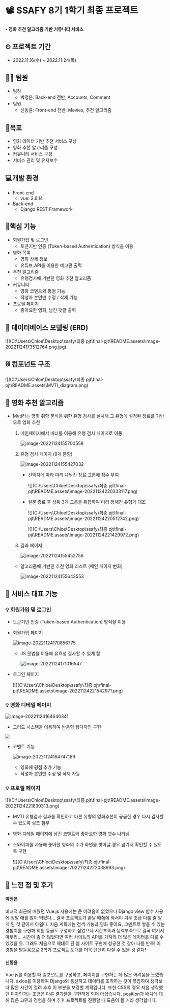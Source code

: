 # 📽 SSAFY 8기 1학기 최종 프로젝트

#### - 영화 추천 알고리즘 기반 커뮤니티 서비스



## ⏲ 프로젝트 기간

- 2022.11.16(수) ~ 2022.11.24(목)



## 👨‍💻 팀원

- 팀장
  - 박정은: Back-end 전반, Accounts, Comment
- 팀원
  - 신동윤: Front-end 전반, Movies, 추천 알고리즘



## 📌목표

- 영화 데이터 기반 추천 서비스 구성
- 영화 추천 알고리즘 구성
- 커뮤니티 서비스 구성
- 서비스 관리 및 유지보수



## 💻개발 환경

- Front-end
  - vue: 2.6.14
- Back-end
  - Django REST Framework



## 🔩핵심 기능

- 회원가입 및 로그인
  - 토큰기반 인증 (Token-based Authentication) 방식을 이용
- 영화 목록
  - 영화 상세 정보
  - 유튜브 API를 이용한 예고편 출력
- 추천 알고리즘
  - 유형검사에 기반한 영화 추천 알고리즘
- 커뮤니티
  - 영화 코멘트와 평점 기능
  - 작성자 본인만 수정 / 삭제 가능
- 프로필 페이지
  - 좋아요한 영화, 남긴 댓글 출력



## 🔗 데이터베이스 모델링 (ERD)

![](C:\Users\Chloe\Desktop\ssafy\최종 pjt\final-pjt\README.assets\image-20221124173512764.png.jpg)



## ⛓ 컴포넌트 구조

![](C:\Users\Chloe\Desktop\ssafy\최종 pjt\final-pjt\README.assets\MVTI_diagram.png)



## 🧬 영화 추천 알고리즘

- Mvti라는 영화 취향 분석을 위한 유형 검사를 실시해 그 유형에 설정된 장르를 기반으로 영화 추천

  1. 메인페이지에서 배너를 이용해 유형 검사 페이지로 이동

     ![image-20221124155700558](README.assets/image-20221124155700558.png)

  2. 유형 검사 페이지 (9개 문항)

     ![image-20221124155427032](README.assets/image-20221124155427032.png)

     - 선택지에 따라 미리 나눠진 장르 그룹에 점수 부여

       ![](C:\Users\Chloe\Desktop\ssafy\최종 pjt\final-pjt\README.assets\image-20221124220333117.png)

     - 설문 종료 후 상위 3개 그룹을 취합하여 미리 정해진 유형과 대조

       ![](C:\Users\Chloe\Desktop\ssafy\최종 pjt\final-pjt\README.assets\image-20221124220512742.png)

       ![](C:\Users\Chloe\Desktop\ssafy\최종 pjt\final-pjt\README.assets\image-20221124221429972.png)

  3. 결과 페이지

     ![image-20221124155452756](README.assets/image-20221124155452756.png)

  - 알고리즘에 기반한 추천 영화 리스트 (메인 페이지 변화)

    ![image-20221124155643553](README.assets/image-20221124155643553.png)



## 📑 서비스 대표 기능

### 💡 회원가입 및 로그인

- 토큰기반 인증 (Token-based Authentication) 방식을 이용

- 회원가입 페이지

  ![image-20221124170856775](README.assets/image-20221124170856775.png)

  - JS 문법을 이용해 유효성 검사할 수 있게 함

    ![image-20221124171016547](README.assets/image-20221124171016547.png)

- 로그인 페이지

  ![](C:\Users\Chloe\Desktop\ssafy\최종 pjt\final-pjt\README.assets\image-20221124221542971.png)



### 💡 영화 디테일 페이지

![image-20221124164640341](README.assets/image-20221124164640341.png)

- 그리드 시스템을 이용하여 반응형 웹디자인 구현

<img src="C:\Users\Chloe\Desktop\ssafy\최종 pjt\final-pjt\README.assets\image-20221124221747199.png" style="zoom:80%;" />



- 코멘트 기능

  ![image-20221124164747169](README.assets/image-20221124164747169.png)

  - 영화에 평점 추가 기능
  - 작성자 본인만 수정 및 삭제 가능



### 💡 프로필 페이지

![](C:\Users\Chloe\Desktop\ssafy\최종 pjt\final-pjt\README.assets\image-20221124221830313.png)

- MVTI 유형검사 결과를 확인하고 다른 유형의 영화추천이 궁금한 경우 다시 검사할 수 있도록 링크 첨부

- 영화 디테일 페이지에 남긴 코멘트와 좋아요한 영화 갯수 나타냄

- 스와이퍼를 사용해 좋아한 영화의 수가 화면을 벗어날 경우 넘겨서 확인할 수 있도록 구현

  ![](C:\Users\Chloe\Desktop\ssafy\최종 pjt\final-pjt\README.assets\image-20221124222038993.png)



## 💯 느낀 점 및 후기

#### 박정은

비교적 최근에 배웠던 Vue.js 사용에는 큰 어려움이 없었으나 Django view 함수 사용에 정말 애를 많이 먹었다... 결국 프로젝트가 끝날 때쯤에 와서야 겨우 조금 다룰 줄 알게 된 것 같아서 아쉽다. 처음 계획에는 검색 기능과 영화 좋아요, 코멘트로 쌓을 수 있는 경험치를 구현해 회원 등급도 구성하고 싶었으나 시간부족과 능력부족으로 결국 여기서 마무리... 시간이 좀 더 많았다면 여러 사이트의 API를 가져와 더 많은 데이터를 다룰 수 있었을 듯. 그래도 처음으로 제대로 된 웹 사이트 구현에 성공한 것 같아 나름 만족! 이 경험을 발돋움으로 2학기 프로젝트 토대를 더욱 단단히 다질 수 있을 것 같다!



#### 신동윤

Vue.js를 이용할 때 컴포넌트를 구성하고, 페이지를 구현하는 데 많은 어려움을 느꼈습니다. axios를 이용하여 Django와 통신하고 데이터를 조작하는 것이 복잡하여 생각보다 많은 시간이 걸려 추후 이 부분을 보강할 계획입니다. 또한 CSS의 경우 처음 생각했던 디자인과는 조금은 다른 결과물을 구현하게 되어 아쉽습니다. position과 배치에 대해 많은 고민과 경험을 하며 추후 프로젝트를 진행할 때 도움이 될 거라 생각합니다.